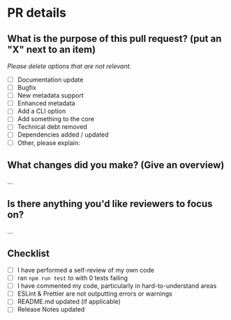 # PR details

## What is the purpose of this pull request? (put an "X" next to an item)

_Please delete options that are not relevant._

- [ ] Documentation update
- [ ] Bugfix
- [ ] New metadata support
- [ ] Enhanced metadata
- [ ] Add a CLI option
- [ ] Add something to the core
- [ ] Technical debt removed
- [ ] Dependencies added / updated
- [ ] Other, please explain:

## What changes did you make? (Give an overview)

...

## Is there anything you'd like reviewers to focus on?

...

## Checklist

- [ ] I have performed a self-review of my own code
- [ ] ran `npm run test` to with 0 tests failing
- [ ] I have commented my code, particularly in hard-to-understand areas
- [ ] ESLint & Prettier are not outputting errors or warnings
- [ ] README.md updated (if applicable)
- [ ] Release Notes updated
